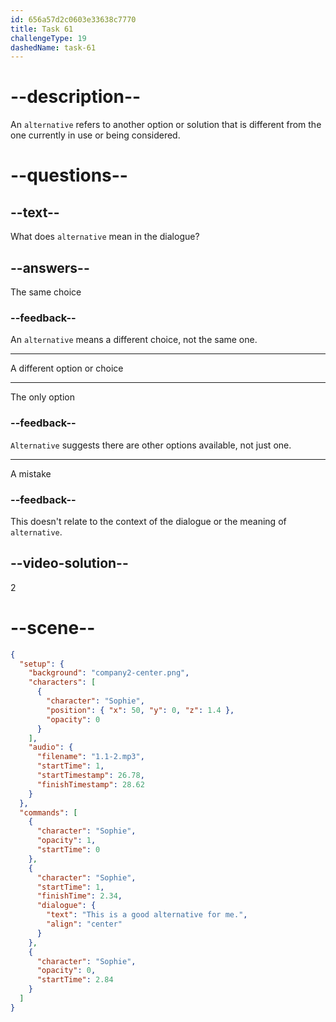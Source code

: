 ```yaml
---
id: 656a57d2c0603e33638c7770
title: Task 61
challengeType: 19
dashedName: task-61
---
```


<!--
AUDIO REFERENCE:
Sophie: This is a good alternative for me.
-->

# --description--

An `alternative` refers to another option or solution that is different from the one currently in use or being considered.

# --questions--

## --text--

What does `alternative` mean in the dialogue?

## --answers--

The same choice

### --feedback--

An `alternative` means a different choice, not the same one.

---

A different option or choice

---

The only option

### --feedback--

`Alternative` suggests there are other options available, not just one.

---

A mistake

### --feedback--

This doesn't relate to the context of the dialogue or the meaning of `alternative`.

## --video-solution--

2

# --scene--

```json
{
  "setup": {
    "background": "company2-center.png",
    "characters": [
      {
        "character": "Sophie",
        "position": { "x": 50, "y": 0, "z": 1.4 },
        "opacity": 0
      }
    ],
    "audio": {
      "filename": "1.1-2.mp3",
      "startTime": 1,
      "startTimestamp": 26.78,
      "finishTimestamp": 28.62
    }
  },
  "commands": [
    {
      "character": "Sophie",
      "opacity": 1,
      "startTime": 0
    },
    {
      "character": "Sophie",
      "startTime": 1,
      "finishTime": 2.34,
      "dialogue": {
        "text": "This is a good alternative for me.",
        "align": "center"
      }
    },
    {
      "character": "Sophie",
      "opacity": 0,
      "startTime": 2.84
    }
  ]
}
```
